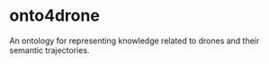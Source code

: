# onto4drone
An ontology for representing knowledge related to drones and their semantic trajectories.
